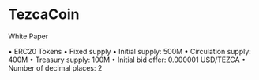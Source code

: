 # TezcaCoin
White Paper

•	ERC20 Tokens
•	Fixed supply
•	Initial supply: 500M
• Circulation supply: 400M
• Treasury supply: 100M
•	Initial bid offer: 0.000001 USD/TEZCA
•	Number of decimal places: 2
